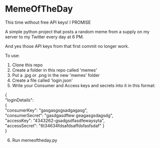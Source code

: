 # MemeOfTheDay
This time without free API keys! I PROMISE

A simple python project that posts a random meme from a supply on my server to my Twitter every day at 6 PM.

And yes those API keys from that first commit no longer work.

To use:

1) Clone this repo
2) Create a folder in this repo called 'memes'
3) Put a .jpg or .png in the new 'memes' folder
4) Create a file called 'login.json'
5) Write your Consumer and Access keys and secrets into it in this format:

{  
    "loginDetails":  
	{  
        "consumerKey": "gasgasgsgsadgagasg",  
        "consumerSecret": "gasdgasdftew geagasgsdagsdg",  
        "accessKey": "4343262-gsadgsdfasdfewaysyta",  
        "accessSecret": "6t34634fdsafdsaffdsfasfsdaf"
	}  
}  

6) Run memeoftheday.py

